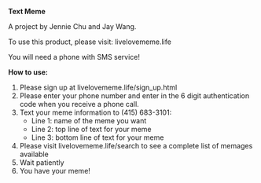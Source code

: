 **Text Meme**

A project by Jennie Chu and Jay Wang.

To use this product, please visit: livelovememe.life

You will need a phone with SMS service!



**How to use:**

1. Please sign up at livelovememe.life/sign_up.html
2. Please enter your phone number and enter in the 6 digit authentication code when you receive a phone call.
3. Text your meme information to (415) 683-3101:
   - Line 1: name of the meme you want
   - Line 2: top line of text for your meme
   - Line 3: bottom line of text for your meme
4. Please visit livelovememe.life/search to see a complete list of memages available
5. Wait patiently
6. You have your meme!



